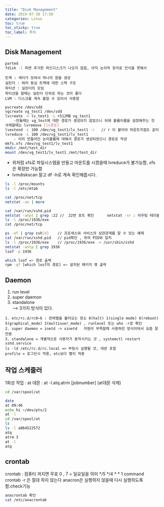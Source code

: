 ```yaml
---
title: "Disk Management"
date: 2019-07-30 17:50
categories: Linux
toc: true
toc_sticky: true
toc_label: 목차 
---
```

 ## Disk Management
```bash
parted 
fdisk -l 하면 추가한 하드디스크가 나오지 않음, 아직 논리적 장치로 인식을 못해서
```
```class
트랙 : 섹터가 모여서 하나의 원을 생성
실린더 : 여러 동심 트랙에 대한 스택 구조
파티션 : 실린더의 모임
파티션을 할때는 실린더 단위로 하는 것이 좋다
LVM : 디스크를 계속 붙일 수 있어서 사용함
```

```bash
pvcreate /dev/sdd
vgcreate vg_test1 /dev/sdd
lvcreate -n lv_test1 -L +512MB vg_test1
	-만들때는 vg_test에 대한 경로가 생성되지 않았으니 뒤에 볼륨이름을 설정해주는 것
삭제할때는 lvremove [lv경로]
lvextend -L 100 /dev/vg_test1/lv_test1 -r	// r 이 붙어야 마운트지점도 같이 증가
lvreduce -L 100 /dev/vg_test1/lv_test1
	- 이미 만들어진 논리볼륨에 대해서 경로가 생성되었으니 경로로 작성
mkfs.xfs /dev/vg_test1/lv_test1
mkdir /mnt/test_dir
mount /dev/vg_test1/lv_test1 /mnt/test_dir 
```

- 위처럼 xfs로 파일시스템을 만들고 마운트를 시켰을때 lvreduce가 불가능함, xfs은 확장만 가능함
- lvmdiskscan 말고 df -h로 계속 확인해줍시다.  

```bash
ls -l /proc/mounts
ls -l /etc/mtab

cat /proc/net/tcp
netstat -an | more

cat /var/run/sshd.pid
netstat -anpt | grep :22 //  22번 포트 확인		netstat -nr : 라우팅 테이블 확인, u는 udp
ls -l /proc/1936/exe
cat /proc/net/tcp

ps -ef | grep ssh[d]	// 프로세스와 서비스의 상관관계를 알 수 있는 예제
cat /var/run/sshd.pid	// pid확인 , 위의 PID와 일치
ls -l /proc/1936/exe	// /proc/1936/exe -> /usr/sbin/sshd
netstat -antp | grep 1936
lsof -p 1936

which lsof => 경로 출력
rpm -qf [which losf의 경로] => 설치된 패키지 명 출력
```

## Daemon 
1. run level  
2. super daemon   
3. standalone   
--> 3가지 방식이 있다.
```class
1. etc/rc.d/rc0~6 : 런레벨을 불러오는 장소 0(halt) 1(single mode) 6(reboot) 5(graphical_mode) 3(multiuser_mode) , runlevel 또는 who -r로 확인
2. super daemon = inetd -> xinetd 	자원이 부족할때 사용하던 방식이여서 요즘 잘 안씀
3. standalone = 개별적으로 사용자가 동작시키는 것 , systemctl restart sshd.service 
ls -ld /etc/rc.d/rc.local => 부팅시 실행될 것, 데몬 포함
profile = 로그인시 적용, etc보다 빨리 적용
```


## 작업 스케줄러

1회성 작업 : at 데몬 : at -l.atq.atrm [jobnumber] (at데몬 삭제)
```bash
cd /var/spool/at

date
at 09:46
echo hi >/dev/pts/2
at -l
cd /var/spool/at
ls
ls -l a864522572
atq
atrm 3
at -l
atq
```

## crontab
crontab : 컴퓨터 꺼지면 무효
0 , 7 =  일요일을 의미
*/5 */4 * * 1 command
crontab -r 은 절대 하지 않는다
anacron은 실행하지 않을때 다시 실행하도록 함.check기능 
```bash
anacrontab 확인
cat /etc/anacrontab 
```

